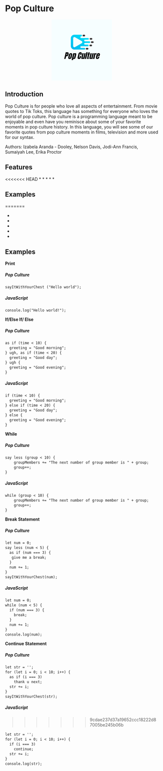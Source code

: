 # Pop Culture

<p align="center">
<img src= "docs/logo.png" height="200">
</p>

## Introduction

Pop Culture is for people who love all aspects of entertainment. From movie quotes to Tik Toks, this language has something for everyone who loves the world of pop culture. Pop culture is a programming language meant to be enjoyable and even have you reminisce about some of your favorite moments in pop culture history. In this language, you will see some of our favorite quotes from pop culture moments in films, television and more used for our syntax.

Authors: Izabela Aranda - Dooley, Nelson Davis, Jodi-Ann Francis, Sumaiyah Lee, Erika Proctor

## Features
<<<<<<< HEAD
*
*
*
*
*
## Examples 
=======

-
-
-
-
-

## Examples

**Print**

##### Pop Culture

```
sayItWithYourChest ("Hello world");
```

##### JavaScript

```
console.log("Hello world!");
```

**If/Else If/ Else**

##### Pop Culture

```
as if (time < 10) {
  greeting = "Good morning";
} ugh, as if (time < 20) {
  greeting = "Good day";
} ugh {
  greeting = "Good evening";
}
```

##### JavaScript

```
if (time < 10) {
  greeting = "Good morning";
} else if (time < 20) {
  greeting = "Good day";
} else {
  greeting = "Good evening";
}
```

**While**

##### Pop Culture

```
say less (group < 10) {
    groupMembers += "The next number of group member is " + group;
    group++;
}
```

##### JavaScript

```
while (group < 10) {
    groupMembers += "The next number of group member is " + group;
    group++;
}
```

**Break Statement**

##### Pop Culture

```
let num = 0;
say less (num < 5) {
  as if (num === 3) {
   give me a break;
  }
  num += 1;
}
sayItWithYourChest(num);
```

##### JavaScript

```
let num = 0;
while (num < 5) {
  if (num === 3) {
    break;
  }
  num += 1;
}
console.log(num);
```

**Continue Statement**

##### Pop Culture

```
let str = '';
for (let i = 0; i < 10; i++) {
  as if (i === 3)
    thank u next;
  str += i;
}
sayItWithYourChest(str);
```

##### JavaScript
>>>>>>> 9cdae237d37a19652ccc18222d87005be245b06b

```
let str = '';
for (let i = 0; i < 10; i++) {
  if (i === 3)
    continue;
  str += i;
}
console.log(str);
```
